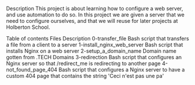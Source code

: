Description This project is about learning how to configure a web server, and use automation to do so. In this project we are given a server that we need to configure ourselves, and that we will reuse for later projects at Holberton School.

Table of contents Files Description 0-transfer_file Bash script that transfers a file from a client to a server 1-install_nginx_web_server Bash script that installs Nginx on a web server 2-setup_a_domain_name Domain name gotten from .TECH Domains 3-redirection Bash script that configures an Nginx server so that /redirect_me is redirecting to another page 4-not_found_page_404 Bash script that configures a Nginx server to have a custom 404 page that contains the string 'Ceci n'est pas une pa'
